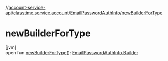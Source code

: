 //[account-service-api](../../../index.md)/[classtime.service.account](../index.md)/[EmailPasswordAuthInfo](index.md)/[newBuilderForType](new-builder-for-type.md)

# newBuilderForType

[jvm]\
open fun [newBuilderForType](new-builder-for-type.md)(): [EmailPasswordAuthInfo.Builder](-builder/index.md)
